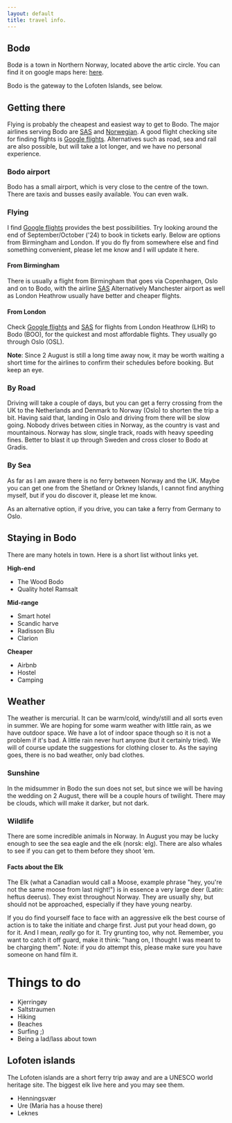 ```yaml
---
layout: default
title: travel info.
---
```


## Bodø
Bodø is a town in Northern Norway, located above the artic circle. You can find it on google maps here: <a href="https://maps.app.goo.gl/4MSZEpyszJbVNWuM8"> here</a>.

Bodo is the gateway to the Lofoten Islands, see below.

## Getting there
Flying is probably the cheapest and easiest way to get to Bodo.
The major airlines serving Bodo are [SAS](https://www.flysas.com/) and [Norwegian](https://www.norwegian.com/uk/). A good flight checking site for finding flights is [Google flights](https://www.google.com/travel/flights). 
Alternatives such as road, sea and rail are also possible, but will take a lot longer, and we have no personal experience.

### Bodo airport
Bodo has a small airport, which is very close to the centre of the town. There are taxis and busses easily available. You can even walk.

### Flying
I find [Google flights](https://www.google.com/travel/flights) provides the best possibilities. Try looking around the end of September/October ('24) to book in tickets early. Below are options from Birmingham and London. If you do fly from somewhere else and find something convenient, please let me know and I will update it here.

#### From Birmingham
There is usually a flight from Birmingham that goes via Copenhagen, Oslo and on to Bodo, with the airline [SAS](https://www.flysas.com/)
Alternatively Manchester airport as well as London Heathrow usually have better and cheaper flights.

#### From London
Check [Google flights](https://www.google.com/travel/flights) and [SAS](https://www.flysas.com/) for flights from London Heathrow (LHR) to Bodo (BOO), for the quickest and most affordable flights. They usually go through Oslo (OSL).

**Note**: Since 2 August is still a long time away now, it may be worth waiting a short time for the airlines to confirm their schedules before booking. But keep an eye.

### By Road
Driving will take a couple of days, but you can get a ferry crossing from the UK to the Netherlands and Denmark to Norway (Oslo) to shorten the trip a bit. Having said that, landing in Oslo and driving from there will be slow going. Nobody drives between cities in Norway, as the country is vast and mountainous. Norway has slow, single track, roads with heavy speeding fines. Better to blast it up through Sweden and cross closer to Bodo at Gradis.

### By Sea
As far as I am aware there is no ferry between Norway and the UK. Maybe you can get one from the Shetland or Orkney Islands, I cannot find anything myself, but if you do discover it, please let me know.

As an alternative option, if you drive, you can take a ferry from Germany to Oslo.

## Staying in Bodo
There are many hotels in town. Here is a short list without links yet.

**High-end**
- The Wood Bodo
- Quality hotel Ramsalt

**Mid-range**
- Smart hotel
- Scandic harve 
- Radisson Blu
- Clarion

**Cheaper**
- Airbnb
- Hostel
- Camping

## Weather
The weather is mercurial. It can be warm/cold, windy/still and all sorts even in summer. We are hoping for some warm weather with little rain, as we have outdoor space. We have a lot of indoor space though so it is not a problem if it's bad. A little rain never hurt anyone (but it certainly tried).
We will of course update the suggestions for clothing closer to. As the saying goes, there is no bad weather, only bad clothes.

### Sunshine
In the midsummer in Bodo the sun does not set, but since we will be having the wedding on 2 August, there will be a couple hours of twilight. There may be clouds, which will make it darker, but not dark.

### Wildlife
There are some incredible animals in Norway. In August you may be lucky enough to see the sea eagle and the elk (norsk: elg). There are also whales to see if you can get to them before they shoot ‘em. 

#### Facts about the Elk
The Elk (what a Canadian would call a Moose, example phrase "hey, you're not the same moose from last night!") is in essence a very large deer (Latin: heftus deerus). They exist throughout Norway. They are usually shy, but should not be approached, especially if they have young nearby.

If you do find yourself face to face with an aggressive elk the best course of action is to take the initiate and charge first. Just put your head down, go for it.  And I mean, _really_ go for it. Try grunting too, why not. Remember, you want to catch it off guard, make it think: "hang on, I thought I was meant to be charging them". Note: if you do attempt this, please make sure you have someone on hand film it.

# Things to do
- Kjerringøy
- Saltstraumen
- Hiking
- Beaches
- Surfing ;)
- Being a lad/lass about town

## Lofoten islands
The Lofoten islands are a short ferry trip away and are a UNESCO world heritage site. The biggest elk live here and you may see them.
- Henningsvær
- Ure (Maria has a house there)
- Leknes

